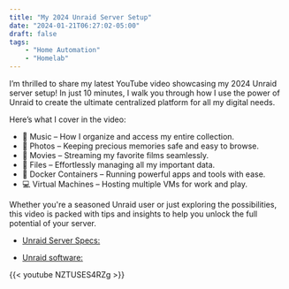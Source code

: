 ```yaml
---
title: "My 2024 Unraid Server Setup"
date: "2024-01-21T06:27:02-05:00"
draft: false
tags: 
    - "Home Automation"
    - "Homelab"
---
```




I’m thrilled to share my latest YouTube video showcasing my 2024 Unraid server setup! In just 10 minutes, I walk you through how I use the power of Unraid to create the ultimate centralized platform for all my digital needs.

Here’s what I cover in the video:
- 🎵 Music – How I organize and access my entire collection.
- 📸 Photos – Keeping precious memories safe and easy to browse.
- 🎥 Movies – Streaming my favorite films seamlessly.
- 📁 Files – Effortlessly managing all my important data.
- 🐳 Docker Containers – Running powerful apps and tools with ease.
- 💻 Virtual Machines – Hosting multiple VMs for work and play.

Whether you're a seasoned Unraid user or just exploring the possibilities, this video is packed with tips and insights to help you unlock the full potential of your server.

- [Unraid Server Specs:](https://pcpartpicker.com/user/gogorichie/saved/Wrnz6h)

- [Unraid software:](https://unraid.net/pricing?via=fbb210)

{{< youtube NZTUSES4RZg >}}